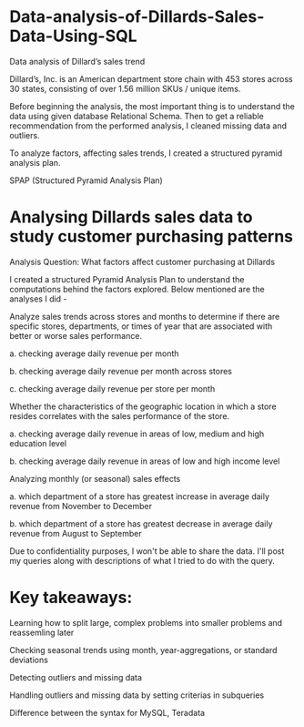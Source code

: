 # Data-analysis-of-Dillards-Sales-Data-Using-SQL

Data analysis of Dillard’s sales trend

Dillard’s, Inc. is an American department store chain with 453 stores across 30 states, consisting of over 1.56 million SKUs / unique items.

Before beginning the analysis, the most important thing is to understand the data using given database Relational Schema. Then to get a reliable recommendation from the performed analysis, I cleaned missing data and outliers.

To analyze factors, affecting sales trends, I created a structured pyramid analysis plan.

SPAP (Structured Pyramid Analysis Plan)

# Analysing Dillards sales data to study customer purchasing patterns


Analysis Question: What factors affect customer purchasing at Dillards

I created a structured Pyramid Analysis Plan to understand the computations behind the factors explored. Below mentioned are the analyses I did -

Analyze sales trends across stores and months to determine if there are specific stores, departments, or times of year that are associated with better or worse sales performance.

a. checking average daily revenue per month

b. checking average daily revenue per month across stores

c. checking average daily revenue per store per month

Whether the characteristics of the geographic location in which a store resides correlates with the sales performance of the store.

a. checking average daily revenue in areas of low, medium and high education level

b. checking average daily revenue in areas of low and high income level

Analyzing monthly (or seasonal) sales effects

a. which department of a store has greatest increase in average daily revenue from November to December

b. which department of a store has greatest decrease in average daily revenue from August to September

Due to confidentiality purposes, I won't be able to share the data. I'll post my queries along with descriptions of what I tried to do with the query.

# Key takeaways:

Learning how to split large, complex problems into smaller problems and reassemling later

Checking seasonal trends using month, year-aggregations, or standard deviations

Detecting outliers and missing data

Handling outliers and missing data by setting criterias in subqueries

Difference between the syntax for MySQL, Teradata
